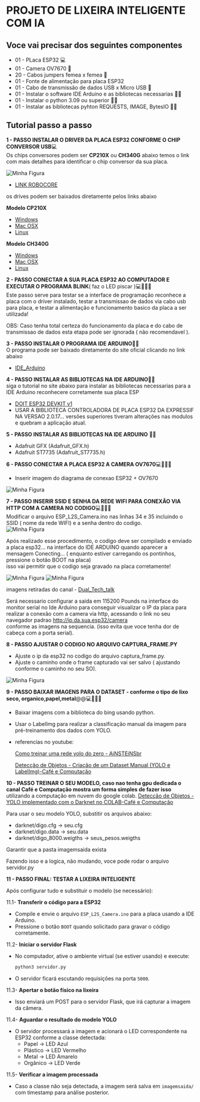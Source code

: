 # PROJETO DE LIXEIRA INTELIGENTE COM IA

## Voce vai precisar dos seguintes componentes

- 01 - PLaca ESP32  💻
- 01 - Camera OV7670 📸
- 20 - Cabos jumpers femea x femea 🔌
- 01 - Fonte de alimentação para placa ESP32
- 01 - Cabo de transmissão de dados USB x Micro USB 🔌
- 01 - Instalar o software IDE Arduino e as bibliotecas necessarias 👨‍💻
- 01 - Instalar o python 3.09 ou superior 👨‍💻
- 01 - Instalar as bibliotecas pyhton REQUESTS, IMAGE, BytesIO 👨‍💻

## Tutorial passo a passo

**1 - PASSO INSTALAR O DRIVER DA PLACA ESP32 CONFORME O CHIP CONVERSOR USB**💻   
Os chips conversores podem ser **CP210X** ou **CH340G**   abaixo temos o link com mais detalhes para identificar 
o chip conversor da sua placa.

<img src="src/imagens/conversor_usb_esp32.png" alt="Minha Figura">

- [LINK ROBOCORE](https://www.robocore.net/tutoriais/instalando-driver-do-nodemcu?gad_source=1&gclid=CjwKCAiA1-6sBhAoEiwArqlGPoSBKq6nlbg5s1_0agZqCzmkurMGCsVrqhLdadiycJBM9h4euCjFcxoCx_YQAvD_BwE)

os drives podem ser baixados diretamente pelos links abaixo 

**Modelo CP210X**  
- [Windows](https://s3-sa-east-1.amazonaws.com/robocore-tutoriais/163/CP210x_Windows_Drivers.zip)  
- [Mac OSX](https://s3-sa-east-1.amazonaws.com/robocore-tutoriais/163/CP210x_Mac_OSX_VCP_Driver.zip)  
- [Linux](https://s3-sa-east-1.amazonaws.com/robocore-tutoriais/163/CP210x_Linux_2.6.x_VCP_Driver_Source.zip)

**Modelo CH340G**  
- [Windows](https://s3-sa-east-1.amazonaws.com/robocore-tutoriais/163/CH341SER_WINDOWS.zip)  
- [Mac OSX](https://s3-sa-east-1.amazonaws.com/robocore-tutoriais/163/CH341SER_MAC.ZIP)  
- [Linux](https://s3-sa-east-1.amazonaws.com/robocore-tutoriais/163/CH341SER_LINUX.ZIP)




**2 - PASSO CONECTAR A SUA PLACA ESP32 AO COMPUTADOR E EXECUTAR O PROGRAMA BLINK**( faz o LED piscar )💻👨‍💻🔌  
Este passo serve para testar se a interface de programação reconhece a placa com o driver instalado,  testar a transmissao de dados 
via cabo usb para placa, e testar a alimentação e funcionamento basico da placa a ser utilizada!

OBS: Caso tenha total certeza do funcionamento da placa e do cabo de transmissao de dados esta etapa pode ser ignorada ( não recomendavel ).



**3 - PASSO INSTALAR O PROGRAMA IDE ARDUINO**👨‍💻  
O programa pode ser baixado diretamente do site oficial clicando no link abaixo    
- [IDE_Arduino](https://www.arduino.cc/en/software)



**4 - PASSO INSTALAR AS BIBLIOTECAS NA IDE ARDUINO**👨‍💻  
siga o tutorial no site abaixo para instalar as bibliotecas necessarias para a IDE Arduino reconhecere corretamente sua placa ESP   
- [DOIT ESP32 DEVKIT v1](https://lobodarobotica.com/blog/como-instalar-esp32-ide-arduino/)
- USAR A BIBLIOTECA CONTROLADORA DE PLACA ESP32 DA EXPRESSIF NA VERSAO 2.0.17... versões superiores tiveram alterações nas modulos e quebram a aplicação atual.




**5 - PASSO INSTALAR AS BIBLIOTECAS NA IDE ARDUINO** 👨‍💻
- Adafruit GFX (Adafruit_GFX.h) 
- Adafruit ST7735 (Adafruit_ST7735.h)



 **6 - PASSO CONECTAR A PLACA ESP32 A CAMERA OV7670**💻👨‍💻🔌
 - Inserir imagem do diagrama de conexao ESP32 + OV7670
<img src="src/imagens/diagramacao.png" alt="Minha Figura">


  **7 - PASSO INSERIR SSID E SENHA DA REDE WIFI PARA CONEXÃO VIA HTTP COM A CAMERA NO CODIGO**💻👨‍💻🔌  
  Modificar o arquivo ESP_L2S_Camera.ino nas linhas 34 e 35   incluindo o SSID ( nome da rede WIFI) e a senha dentro do codigo.  
<img src="src/imagens/nswifi.png" alt="Minha Figura">
  
Após realizado esse procedimento, o codigo deve ser compilado e enviado a placa esp32... na interface do IDE ARDUINO
quando aparecer a mensagem Conecting... ( enquanto estiver carregando os pontinhos, pressione o botão BOOT na placa)  
isso vai permitir que o codigo seja gravado na placa corretamente!  

<img src="src/imagens/DualtechTalk.png" alt="Minha Figura">
<img src="src/imagens/DualtechTalk2.png" alt="Minha Figura">

imagens retiradas do canal - [Dual_Tech_talk](https://www.youtube.com/@duotechtalk)

Será necessario configurar a saida em 115200 Pounds na interface do monitor serial no Ide Arduino para conseguir visualizar o IP da placa
para realizar a conexão com a camera via http, acessando o link no seu navegador padrao http://ip.da.sua.esp32/camera  
conforme as imagens na sequencia. (isso evita que voce tenha dor de cabeça com a porta serial).  



**8 - PASSO AJUSTAR O CODIGO NO ARQUIVO CAPTURA_FRAME.PY**  
- Ajuste o ip da esp32 no codigo do arquivo captura_frame.py.
- Ajuste o caminho onde o frame capturado vai ser salvo ( ajustando conforme o caminho no seu SO).

<img src="src/imagens/Capturapyframe.png" alt="Minha Figura">
  

**9 - PASSO BAIXAR IMAGENS PARA O DATASET - conforme o tipo de lixo seco, organico,papel,metal**@@💻👨‍💻🔌
- Baixar imagens com a biblioteca do bing usando python.
- Usar o LabelImg para realizar a classificação manual da imagem para pré-treinamento dos dados com YOLO. 

- referencias no youtube:
  
  [Como treinar uma rede yolo do zero - AiNSTEiNSbr](https://www.youtube.com/watch?v=8L3PCqADFPo&t=410s)
  
  [Detecção de Objetos - Criação de um Dataset Manual (YOLO e LabelImg)-Café e Computação](https://www.youtube.com/watch?v=lNmqxsFCUk0&t=8s)



  
**10 - PASSO TREINAR O SEU MODELO, caso nao tenha gpu dedicada o canal Café e Computação mostra um forma simples de fazer isso**
utilizando a computação em nuvem do google colab.
  [Detecção de Objetos - YOLO implementado com o Darknet no COLAB-Café e Computação](https://www.youtube.com/watch?v=4NZSbzUCa4s)

  Para usar o seu modelo YOLO, substitir os arquivos abaixo:
  
  - darknet/digo.cfg -> seu.cfg
  - darknet/digo.data -> seu.data
  - darknet/digo_8000.weigths -> seus_pesos.weigths

  Garantir que a pasta imagemsaida exista
  
  Fazendo isso e a logica, não mudando, voce pode rodar o arquivo servidor.py




  
**11 - PASSO FINAL: TESTAR A LIXEIRA INTELIGENTE**

Após configurar tudo e substituir o modelo (se necessário):

11.1- **Transferir o código para a ESP32**  
   - Compile e envie o arquivo `ESP_L2S_Camera.ino` para a placa usando a IDE Arduino.  
   - Pressione o botão `BOOT` quando solicitado para gravar o código corretamente.

11.2- **Iniciar o servidor Flask**  
   - No computador, ative o ambiente virtual (se estiver usando) e execute:
     ```bash
     python3 servidor.py
     ```
   - O servidor ficará escutando requisições na porta `5000`.

11.3- **Apertar o botão físico na lixeira**  
   - Isso enviará um POST para o servidor Flask, que irá capturar a imagem da câmera.

11.4- **Aguardar o resultado do modelo YOLO**  
   - O servidor processará a imagem e acionará o LED correspondente na ESP32 conforme a classe detectada:  
     - Papel → LED Azul  
     - Plástico → LED Vermelho  
     - Metal → LED Amarelo  
     - Orgânico → LED Verde  

11.5- **Verificar a imagem processada**  
   - Caso a classe não seja detectada, a imagem será salva em `imagemsaida/` com timestamp para análise posterior.

